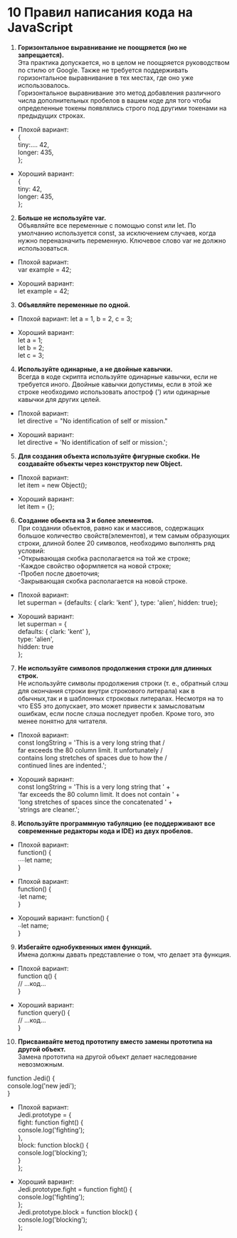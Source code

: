 # 10 Правил написания кода на JavaScript
1.  **Горизонтальное выравнивание не поощряется (но не запрещается).**  
Эта практика допускается, но в целом не поощряется руководством по стилю от Google. Также не требуется поддерживать горизонтальное выравнивание в тех местах, где оно уже использовалось.  
Горизонтальное выравнивание это метод добавления различного числа дополнительных пробелов в вашем коде для того чтобы определенные токены появлялись строго под другими токенами на предыдущих строках.

* Плохой вариант:  
{  
  tiny:.... 42,    
  longer: 435,  
};

* Хороший вариант:  
{  
  tiny: 42,  
  longer: 435,  
};

2. **Больше не используйте var.**  
Объявляйте все переменные с помощью const или let. По умолчанию используется const, за исключением случаев, когда нужно переназначить переменную. Ключевое слово var не должно использоваться.

* Плохой вариант:  
var example = 42;

* Хороший вариант:  
let example = 42;

3. **Объявляйте переменные по одной.**

* Плохой вариант:
let a = 1, b = 2, c = 3;

* Хороший вариант:  
let a = 1;  
let b = 2;  
let c = 3;

4. **Используйте одинарные, а не двойные кавычки.**  
Всегда в коде скрипта используйте одинарные кавычки, если не требуется иного.
Двойные кавычки допустимы, если в этой же строке необходимо использовать апостроф (') или одинарные кавычки для других целей.

* Плохой вариант:  
let directive = "No identification of self or mission."

* Хороший вариант:  
let directive = 'No identification of self or mission.';

5. **Для создания объекта используйте фигурные скобки. Не создавайте объекты через конструктор new Object.**

* Плохой вариант:  
let item = new Object();

* Хороший вариант:  
let item = {};

6. **Создание обьекта на 3 и более элементов.**  
При создании обьектов, равно как и массивов, содержащих большое количество свойств(элементов), и тем самым образующих строки, длиной более 20 символов, необходимо выполнять ряд условий:  
-Открывающая скобка располагается на той же строке;  
-Каждое свойство оформляется на новой строке;  
-Пробел после двоеточия;  
-Закрывающая скобка располагается на новой строке.  

* Плохой вариант:  
let superman = {defaults: { clark: 'kent' }, type: 'alien', hidden: true};

* Хороший вариант:  
let superman = {  
    defaults: { clark: 'kent' },  
    type: 'alien',  
    hidden: true  
};

7. **Не используйте символов продолжения строки для длинных строк.**  
Не используйте символы продолжения строки (т. е., обратный слэш для окончания строки внутри строкового литерала) как в обычных,так и в шаблонных строковых литералах. Несмотря на то что ES5 это допускает, это может привести к замысловатым ошибкам, если после слэша последует пробел. Кроме того, это менее понятно для читателя.

* Плохой вариант:  
  const longString = 'This is a very long string that /  
      far exceeds the 80 column limit. It unfortunately /  
      contains long stretches of spaces due to how the /  
      continued lines are indented.';

* Хороший вариант:  
  const longString = 'This is a very long string that ' +  
      'far exceeds the 80 column limit. It does not contain ' +  
      'long stretches of spaces since the concatenated ' +  
      'strings are cleaner.';

8. **Используйте программную табуляцию (ее поддерживают все современные редакторы кода и IDE) из двух пробелов.**

* Плохой вариант:  
function() {  
∙∙∙∙let name;  
}

* Плохой вариант:  
function() {  
  ∙let name;  
}

* Хороший вариант:
function() {  
  ∙∙let name;  
}

9. **Избегайте однобуквенных имен функций.**  
Имена должны давать представление о том, что делает эта функция.

* Плохой вариант:  
function q() {  
  // ...код...  
}

* Хороший вариант:  
function query() {  
  // ...код...  
}

10. **Присваивайте метод прототипу вместо замены прототипа на другой объект.**  
Замена прототипа на другой объект делает наследование невозможным.

function Jedi() {  
  console.log('new jedi');  
}

* Плохой вариант:  
Jedi.prototype = {  
  fight: function fight() {  
    console.log('fighting');  
  },  
  block: function block() {  
    console.log('blocking');  
  }  
};

* Хороший вариант:  
Jedi.prototype.fight = function fight() {  
  console.log('fighting');  
};  
Jedi.prototype.block = function block() {  
  console.log('blocking');  
};
